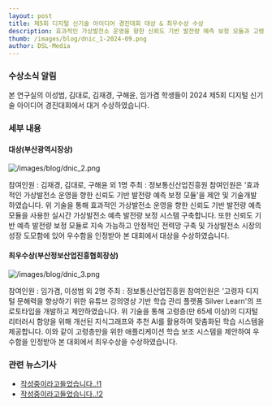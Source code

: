 ```yaml
---
layout: post
title: 제5회 디지털 신기술 아이디어 경진대회 대상 & 최우수상 수상
description: 효과적인 가상발전소 운영을 향한 신뢰도 기반 발전량 예측 보정 모듈과 고령자 디지털 문해력을 향상하기 위한 유튜브 강의영상 기반 학습 관리 플랫폼을 통해 공모전 대거 수상
thumb: /images/blog/dnic_1-2024-09.png
author: DSL-Media
---
```


### 수상소식 알림
본 연구실의 이성범, 김대로, 김재경, 구해윤, 임가겸 학생들이 2024 제5회 디지털 신기술 아이디어 경진대회에서 대거 수상하였습니다.

### 세부 내용

#### 대상(부산광역시장상)
![/images/blog/dnic_2.png](dnic_2.png)

참여인원 : 김재경, 김대로, 구해윤 외 1명
주최 : 정보통신산업진흥원
참여인원은 '효과적인 가상발전소 운영을 향한 신뢰도 기반 발전량 예측 보정 모듈'을 제안 및 기술개발 하였습니다. 위 기술을 통해 효과적인 가상발전소 운영을 향한 신뢰도 기반 발전량 예측 모듈을 사용한 실시간 가상발전소 예측 발전량 보정 시스템 구축합니다. 또한 신뢰도 기반 예측 발전량 보정 모듈로 지속 가능하고 안정적인 전력망 구축 및 가상발전소 시장의 성장 도모함에 있어 우수함을 인정받아 본 대회에서 대상을 수상하였습니다.

#### 최우수상(부산정보산업진흥협회장상)
![/images/blog/dnic_3.png](dnic_3.png)

참여인원 : 임가겸, 이성범 외 2명
주최 : 정보통신산업진흥원
참여인원은 '고령자 디지털 문해력을 향상하기 위한 유튜브 강의영상 기반 학습 관리 플랫폼 Silver Learn'의 프로토타입을 개발하고 제안하였습니다. 위 기술을 통해 고령층(만 65세 이상)의 디지털 리터러시 함양을 위해 개선된 지식그래프와 추천 AI를 활용하여 맞춤화된 학습 시스템을 제공합니다. 이와 같이 고령층만을 위한 애플리케이션 학습 보조 시스템을 제안하여 우수함을 인정받아 본 대회에서 최우수상을 수상하였습니다.

### 관련 뉴스기사
- [작성중이라고들었습니다..!1](https://www.busan.com/view/busan/view.php?code=2023091116070684585)
- [작성중이라고들었습니다..!2](https://m.dnews.co.kr/m_home/view.jsp?idxno=202309111207092590200)

